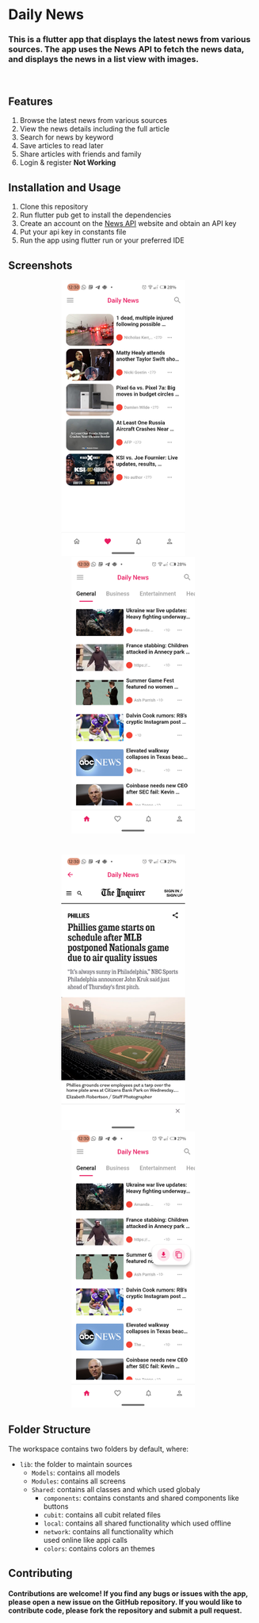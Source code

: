 # Daily News

### This is a flutter app that displays the latest news from various sources. The app uses the News API to fetch the news data, and displays the news in a list view with images.

<br>

## Features
1. Browse the latest news from various sources
2. View the news details including the full article
3. Search for news by keyword
4. Save articles to read later
5. Share articles with friends and family
6. Login & register **Not Working** 
## Installation and Usage

1. Clone this repository
2. Run flutter pub get to install the dependencies
3. Create an account on the [News API](https://newsapi.org/) website and obtain an API key
4. Put your api key in constants file 
5. Run the app using flutter run or your preferred IDE

## Screenshots
<p align="center">
  <img src="./Readme%20Images/Screenshot.png" alt="News App Screenshot 1" width="250" style="margin-right: 40px" />
  <img src="./Readme%20Images/Screenshot1.png" alt="News App Screenshot 1" width="250" />
  <img src="./Readme%20Images/Screenshot2.png" alt="News App Screenshot 1" width="250" style="margin-right: 40px;margin-top: 40px"/>
  <img src="./Readme%20Images/Screenshot3.png" alt="News App Screenshot 1" width="250" />
</p>

## Folder Structure

The workspace contains two folders by default, where:

- `lib`: the folder to maintain sources 
    - `Models`:  contains all models
    - `Modules`:  contains all screens
    - `Shared`:  contains all classes and which used globaly
        - `components`: contains constants and shared components like buttons
        - `cubit`: contains all cubit related files 
        - `local`: contains all shared functionality which used offline 
        - `network`: contains all functionality which<br>
        used online like appi calls
        - `colors`: contains colors an themes

## Contributing

#### Contributions are welcome! If you find any bugs or issues with the app, please open a new issue on the GitHub repository. If you would like to contribute code, please fork the repository and submit a pull request.